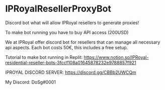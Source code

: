 # IPRoyalResellerProxyBot
Discord bot what will allow IPRoyal resellers to generate proxies!

To make bot running you have to buy API access (200USD)

We at IPRoyal offer discord bot for resellers that can manage all necessary api aspects.
Each bot costs 50€, this includes a free setup.

Tutorial to make bot running in Replit: https://www.notion.so/IPRoyal-residential-reseller-bots-3fccf108a01645878232e9788857f921

IPROYAL DISCORD SERVER: https://discord.gg/CBBb2UWCQm

My Discord: DoSg#0001
